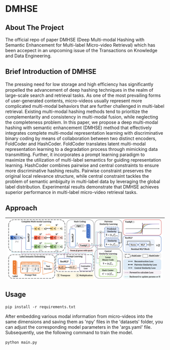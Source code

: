 # DMHSE

## About The Project
The official repo of paper DMHSE (Deep Multi-modal Hashing with Semantic Enhancement for Multi-label Micro-video Retrieval) which has been accepect in an unpcoming issue of the Transactions on Knowledge and Data Engineering. 

## Brief Introduction of DMHSE
The pressing need for low storage and high efﬁciency has signiﬁcantly propelled the advancement of deep hashing techniques in the realm of large-scale search and retrieval tasks. As one of the most prevailing forms of user-generated contents, micro-videos usually represent more complicated multi-modal behaviors that are further challenged in multi-label retrieval. Existing multi-modal hashing methods tend to prioritize the complementarity and consistency in multi-modal fusion, while neglecting the completeness problem. In this paper, we propose a deep multi-modal hashing with semantic enhancement (DMHSE) method that effectively integrates complete multi-modal representation learning with discriminative binary coding by means of collaboration between two distinct encoders, FoldCoder and HashCoder. FoldCoder translates latent multi-modal representation learning to a degradation process through mimicking data transmitting. Further, it incorporates a prompt learning paradigm to maximize the utilization of multi-label semantics for guiding representation learning. HashCoder combines pairwise and central constraints to ensure more discriminative hashing results. Pairwise constraint preserves the original local relevance structure, while central constraint tackles the problem of semantic ambiguity in multi-label data by leveraging the global label distribution. Experimental results demonstrate that DMHSE achieves superior performance in multi-label micro-video retrieval tasks.

## Approach

| ![DMHSE](docs/DMHSE.png) |
|:--:|

## Usage

```
pip install -r requirements.txt
```

After embedding various modal information from micro-videos into the same dimensions and saving them as 'npy' files in the 'datasets' folder, you can adjust the corresponding model parameters in the 'args.yaml' file. Subsequently, use the following command to train the model.

```
python main.py
```


